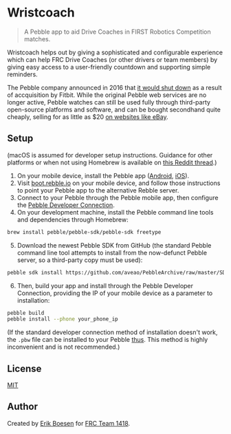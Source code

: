 # Wristcoach
> A Pebble app to aid Drive Coaches in FIRST Robotics Competition matches.

Wristcoach helps out by giving a sophisticated and configurable experience which can help FRC Drive Coaches (or other drivers or team members) by giving easy access to a user-friendly countdown and supporting simple reminders.

The Pebble company announced in 2016 that [it would shut down](https://techcrunch.com/2016/12/07/pebble-confirms-its-shutting-down-devs-and-software-going-to-fitbit/) as a result of accquisition by Fitbit. While the original Pebble web services are no longer active, Pebble watches can still be used fully through third-party open-source platforms and software, and can be bought secondhand quite cheaply, selling for as little as $20 [on websites like eBay](https://www.ebay.com/sch/i.html?_nkw=pebble+watch&_sop=15).

## Setup
(macOS is assumed for developer setup instructions. Guidance for other platforms or when not using Homebrew is available on [this Reddit thread](https://www.reddit.com/r/pebble/comments/9i9aqy/developing_for_pebble_without_cloudpebble_windows).)

1. On your mobile device, install the Pebble app ([Android](https://play.google.com/store/apps/details?id=com.getpebble.android.basalt), [iOS](https://itunes.apple.com/us/app/pebble/id957997620)).
2. Visit [boot.rebble.io](https://boot.rebble.io) on your mobile device, and follow those instructions to point your Pebble app to the alternative Rebble server.
3. Connect to your Pebble through the Pebble mobile app, then configure the [Pebble Developer Connection](https://developer.rebble.io/developer.pebble.com/guides/tools-and-resources/developer-connection/index.html).
4. On your development machine, install the Pebble command line tools and dependencies through Homebrew:
```sh
brew install pebble/pebble-sdk/pebble-sdk freetype
```
5. Download the newest Pebble SDK from GitHub (the standard Pebble command line tool attempts to install from the now-defunct Pebble server, so a third-party copy must be used):
```sh
pebble sdk install https://github.com/aveao/PebbleArchive/raw/master/SDKCores/sdk-core-4.3.tar.bz2
```
6. Then, build your app and install through the Pebble Developer Connection, providing the IP of your mobile device as a parameter to installation:
```sh
pebble build
pebble install --phone your_phone_ip
```

(If the standard developer connection method of installation doesn't work, the `.pbw` file can be installed to your Pebble [thus](https://www.youtube.com/watch?v=rTqPyec6EBo). This method is highly inconvenient and is not recommended.)

## License
[MIT](LICENSE)
## Author
Created by [Erik Boesen](https://github.com/ErikBoesen) for [FRC Team 1418](https://github.com/frc1418).
